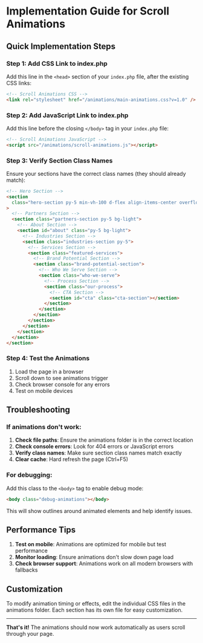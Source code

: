 # Implementation Guide for Scroll Animations

## Quick Implementation Steps

### Step 1: Add CSS Link to index.php

Add this line in the `<head>` section of your `index.php` file, after the existing CSS links:

```html
<!-- Scroll Animations CSS -->
<link rel="stylesheet" href="/animations/main-animations.css?v=1.0" />
```

### Step 2: Add JavaScript Link to index.php

Add this line before the closing `</body>` tag in your `index.php` file:

```html
<!-- Scroll Animations JavaScript -->
<script src="/animations/scroll-animations.js"></script>
```

### Step 3: Verify Section Class Names

Ensure your sections have the correct class names (they should already match):

```html
<!-- Hero Section -->
<section
  class="hero-section py-5 min-vh-100 d-flex align-items-center overflow-hidden position-relative bg-gradient"
>
  <!-- Partners Section -->
  <section class="partners-section py-5 bg-light">
    <!-- About Section -->
    <section id="about" class="py-5 bg-light">
      <!-- Industries Section -->
      <section class="industries-section py-5">
        <!-- Services Section -->
        <section class="featured-services">
          <!-- Brand Potential Section -->
          <section class="brand-potential-section">
            <!-- Who We Serve Section -->
            <section class="who-we-serve">
              <!-- Process Section -->
              <section class="our-process">
                <!-- CTA Section -->
                <section id="cta" class="cta-section"></section>
              </section>
            </section>
          </section>
        </section>
      </section>
    </section>
  </section>
</section>
```

### Step 4: Test the Animations

1. Load the page in a browser
2. Scroll down to see animations trigger
3. Check browser console for any errors
4. Test on mobile devices

## Troubleshooting

### If animations don't work:

1. **Check file paths**: Ensure the animations folder is in the correct location
2. **Check console errors**: Look for 404 errors or JavaScript errors
3. **Verify class names**: Make sure section class names match exactly
4. **Clear cache**: Hard refresh the page (Ctrl+F5)

### For debugging:

Add this class to the `<body>` tag to enable debug mode:

```html
<body class="debug-animations"></body>
```

This will show outlines around animated elements and help identify issues.

## Performance Tips

1. **Test on mobile**: Animations are optimized for mobile but test performance
2. **Monitor loading**: Ensure animations don't slow down page load
3. **Check browser support**: Animations work on all modern browsers with fallbacks

## Customization

To modify animation timing or effects, edit the individual CSS files in the animations folder. Each section has its own file for easy customization.

---

**That's it!** The animations should now work automatically as users scroll through your page.

